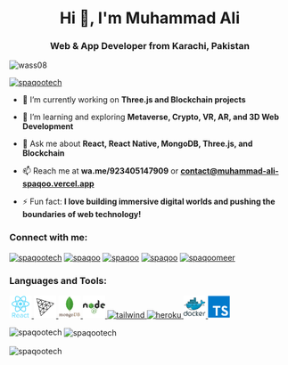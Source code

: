 
<h1 align="center">Hi 👋, I'm Muhammad Ali</h1>
<h3 align="center">Web & App Developer from Karachi, Pakistan</h3>

<p align="left"> <img src="https://komarev.com/ghpvc/?username=wass08&label=Profile%20views&color=0e75b6&style=flat" alt="wass08" /> </p>

<p align="left"> <a href="https://github.com/spaqootech" target="blank"><img src="https://img.shields.io/github/followers/spaqootech?label=Followers&style=social" alt="spaqootech" /></a> </p>

- 🔭 I’m currently working on **Three.js and Blockchain projects**

- 🌱 I’m learning and exploring **Metaverse, Crypto, VR, AR, and 3D Web Development**

- 💬 Ask me about **React, React Native, MongoDB, Three.js, and Blockchain**

- 📫 Reach me at **wa.me/923405147909** or **contact@muhammad-ali-spaqoo.vercel.app**

- ⚡ Fun fact: **I love building immersive digital worlds and pushing the boundaries of web technology!**

<h3 align="left">Connect with me:</h3>
<p align="left">
<a href="https://github.com/spaqootech" target="blank"><img align="center" src="https://raw.githubusercontent.com/rahuldkjain/github-profile-readme-generator/master/src/images/icons/Social/github.svg" alt="spaqootech" height="30" width="40" /></a>
<a href="https://linkedin.com/in/spaqoo" target="blank"><img align="center" src="https://raw.githubusercontent.com/rahuldkjain/github-profile-readme-generator/master/src/images/icons/Social/linked-in-alt.svg" alt="spaqoo" height="30" width="40" /></a>
<a href="https://stackoverflow.com/users/23277724/spaqoo" target="blank"><img align="center" src="https://raw.githubusercontent.com/rahuldkjain/github-profile-readme-generator/master/src/images/icons/Social/stack-overflow.svg" alt="spaqoo" height="30" width="40" /></a>
<a href="https://facebook.com/profile.php?id=61561361167110" target="blank"><img align="center" src="https://raw.githubusercontent.com/rahuldkjain/github-profile-readme-generator/master/src/images/icons/Social/facebook.svg" alt="spaqoo" height="30" width="40" /></a>
<a href="https://instagram.com/spaqoomeer" target="blank"><img align="center" src="https://raw.githubusercontent.com/rahuldkjain/github-profile-readme-generator/master/src/images/icons/Social/instagram.svg" alt="spaqoomeer" height="30" width="40" /></a>

</p>

<h3 align="left">Languages and Tools:</h3>
<p align="left"> 
<a href="https://reactjs.org/" target="_blank" rel="noreferrer"> <img src="https://raw.githubusercontent.com/devicons/devicon/master/icons/react/react-original-wordmark.svg" alt="react" width="40" height="40"/> </a> 
<a href="https://threejs.org/" target="_blank" rel="noreferrer"> <img src="https://raw.githubusercontent.com/devicons/devicon/master/icons/threejs/threejs-original.svg" alt="threejs" width="40" height="40"/> </a> 
<a href="https://www.mongodb.com/" target="_blank" rel="noreferrer"> <img src="https://raw.githubusercontent.com/devicons/devicon/master/icons/mongodb/mongodb-original-wordmark.svg" alt="mongodb" width="40" height="40"/> </a> 
<a href="https://nodejs.org" target="_blank" rel="noreferrer"> <img src="https://raw.githubusercontent.com/devicons/devicon/master/icons/nodejs/nodejs-original-wordmark.svg" alt="nodejs" width="40" height="40"/> </a> 
<a href="https://tailwindcss.com/" target="_blank" rel="noreferrer"> <img src="https://www.vectorlogo.zone/logos/tailwindcss/tailwindcss-icon.svg" alt="tailwind" width="40" height="40"/> </a> 
<a href="https://heroku.com" target="_blank" rel="noreferrer"> <img src="https://www.vectorlogo.zone/logos/heroku/heroku-icon.svg" alt="heroku" width="40" height="40"/> </a> 
<a href="https://www.docker.com/" target="_blank" rel="noreferrer"> <img src="https://raw.githubusercontent.com/devicons/devicon/master/icons/docker/docker-original-wordmark.svg" alt="docker" width="40" height="40"/> </a> 
<a href="https://www.typescriptlang.org/" target="_blank" rel="noreferrer"> <img src="https://raw.githubusercontent.com/devicons/devicon/master/icons/typescript/typescript-original.svg" alt="typescript" width="40" height="40"/> </a>
</p>

<p><img align="left" src="https://github-readme-stats.vercel.app/api/top-langs?username=spaqootech&show_icons=true&locale=en&layout=compact" alt="spaqootech" /></p>

<p>&nbsp;<img align="center" src="https://github-readme-stats.vercel.app/api?username=spaqootech&show_icons=true&locale=en" alt="spaqootech" /></p>

<p><img align="center" src="https://github-readme-streak-stats.herokuapp.com/?user=spaqootech&" alt="spaqootech" /></p>
